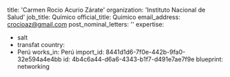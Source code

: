 title: 'Carmen Rocio Acurio Zárate'
organization: 'Instituto Nacional de Salud'
job_title: Químico
official_title: Quimico
email_address: crocioaz@gmail.com
post_nominal_letters: ''
expertise:
  - salt
  - transfat
country:
  - Perú
works_in: Perú
import_id: 8441d1d6-7f0e-442b-9fa0-32e594a4e4bb
id: 4b4c6a44-d6a6-4343-b1f7-d491e7ae7f9e
blueprint: networking
